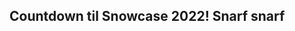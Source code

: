 
## Countdown til Snowcase 2022! Snarf snarf

<script src="{{ site.baseurl }}/js/bundle.js"></script>
<div id="pageTimer"></div>

<script>
var timerId =
    countdown(
        function (ts) {
            document.getElementById('pageTimer').innerHTML = ts.toHTML("strong");
        },
        new Date(2022,2,5),
        countdown.DAYS | countdown.HOURS | countdown.MINUTES | countdown.SECONDS);

// later on this timer may be stopped
// window.clearInterval(timerId);
</script>

